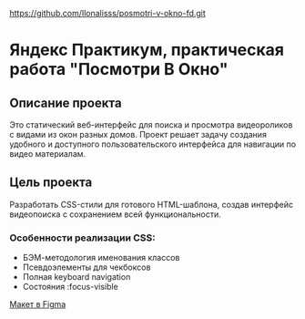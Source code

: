 https://github.com/Ilonalisss/posmotri-v-okno-fd.git

# Яндекс Практикум, практическая работа "Посмотри В Окно"

## Описание проекта

Это статический веб-интерфейс для поиска и просмотра видеороликов с видами из окон разных домов. Проект решает задачу создания удобного и доступного пользовательского интерфейса для навигации по видео материалам.

## Цель проекта
Разработать CSS-стили для готового HTML-шаблона, создав интерфейс видеопоиска с сохранением всей функциональности.


### Особенности реализации CSS:

* БЭМ-методология именования классов
* Псевдоэлементы для чекбоксов
* Полная keyboard navigation
* Состояния :focus-visible

[Макет в Figma](https://www.figma.com/design/ApJjZAA3pBv2tCZM9E2ul2/2-%D1%81%D0%BF%D1%80%D0%B8%D0%BD%D1%82.-%D0%9F%D0%BE%D1%81%D0%BC%D0%BE%D1%82%D1%80%D0%B8-%D0%B2-%D0%BE%D0%BA%D0%BD%D0%BE?node-id=1-164&t=f1nX66Rdqun9n32K-0) 



